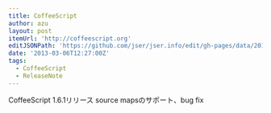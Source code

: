 ```yaml
---
title: CoffeeScript
author: azu
layout: post
itemUrl: 'http://coffeescript.org'
editJSONPath: 'https://github.com/jser/jser.info/edit/gh-pages/data/2013/03/index.json'
date: '2013-03-06T12:27:00Z'
tags:
  - CoffeeScript
  - ReleaseNote
---
```

CoffeeScript 1.6.1リリース
source mapsのサポート、bug fix
